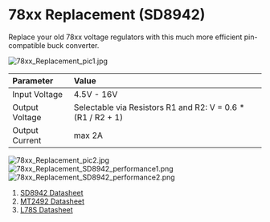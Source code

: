 # 78xx Replacement (SD8942)
Replace your old 78xx voltage regulators with this much more efficient pin-compatible buck converter.

![78xx_Replacement_pic1.jpg](https://raw.githubusercontent.com/wagiminator/Power-Boards/master/78xx_Replacement_SD8942/78xx_Replacement_pic1.jpg)

|Parameter|Value|
|:-|:-|
|Input Voltage|4.5V - 16V|
|Output Voltage|Selectable via Resistors R1 and R2: V = 0.6 * (R1 / R2 + 1)|
|Output Current|max 2A|

![78xx_Replacement_pic2.jpg](https://raw.githubusercontent.com/wagiminator/Power-Boards/master/78xx_Replacement_SD8942/78xx_Replacement_pic2.jpg)
![78xx_Replacement_SD8942_performance1.png](https://raw.githubusercontent.com/wagiminator/Power-Boards/master/78xx_Replacement_SD8942/78xx_Replacement_SD8942_performance1.png)
![78xx_Replacement_SD8942_performance2.png](https://raw.githubusercontent.com/wagiminator/Power-Boards/master/78xx_Replacement_SD8942/78xx_Replacement_SD8942_performance2.png)

1. [SD8942 Datasheet](https://datasheet.lcsc.com/lcsc/1808081634_SHOUDING-SD8942_C250795.pdf)
2. [MT2492 Datasheet](https://datasheet.lcsc.com/lcsc/1810262207_XI-AN-Aerosemi-Tech-MT2492_C89358.pdf)
3. [L78S Datasheet](https://datasheet.lcsc.com/lcsc/1811141732_STMicroelectronics-L78S05CV_C33043.pdf)
